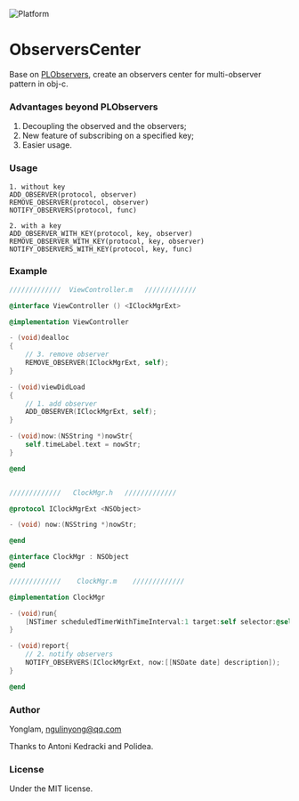 ![Platform](https://img.shields.io/cocoapods/p/PLObservers.svg?style=flat)

# ObserversCenter
Base on [PLObservers](https://github.com/Polidea/PLObservers), create an observers center for multi-observer pattern in obj-c. 

### Advantages beyond PLObservers

1. Decoupling the observed and the observers; 
2. New feature of subscribing on a specified key;
3. Easier usage.

### Usage

```
1. without key
ADD_OBSERVER(protocol, observer)
REMOVE_OBSERVER(protocol, observer)
NOTIFY_OBSERVERS(protocol, func)

2. with a key
ADD_OBSERVER_WITH_KEY(protocol, key, observer)
REMOVE_OBSERVER_WITH_KEY(protocol, key, observer)
NOTIFY_OBSERVERS_WITH_KEY(protocol, key, func)
```
### Example

```Objective-C
/////////////  ViewController.m   /////////////

@interface ViewController () <IClockMgrExt>

@implementation ViewController

- (void)dealloc
{
    // 3. remove observer 
    REMOVE_OBSERVER(IClockMgrExt, self);
}

- (void)viewDidLoad
{
    // 1. add observer
    ADD_OBSERVER(IClockMgrExt, self);
}

- (void)now:(NSString *)nowStr{
    self.timeLabel.text = nowStr;
}

@end
```
```Objective-C

/////////////   ClockMgr.h   /////////////

@protocol IClockMgrExt <NSObject>

- (void) now:(NSString *)nowStr;

@end

@interface ClockMgr : NSObject
@end
```
```Objective-C
/////////////    ClockMgr.m    /////////////

@implementation ClockMgr

- (void)run{
    [NSTimer scheduledTimerWithTimeInterval:1 target:self selector:@selector(report) userInfo:nil repeats:YES];
}

- (void)report{
    // 2. notify observers
    NOTIFY_OBSERVERS(IClockMgrExt, now:[[NSDate date] description]);
}

@end

```

### Author
Yonglam, ngulinyong@qq.com

Thanks to Antoni Kedracki and Polidea.


### License
Under the MIT license.
